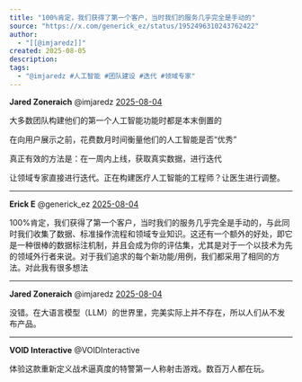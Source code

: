 ```yaml
---
title: "100%肯定，我们获得了第一个客户，当时我们的服务几乎完全是手动的"
source: "https://x.com/generick_ez/status/1952496310243762422"
author:
  - "[[@imjaredz]]"
created: 2025-08-05
description:
tags:
  - "@imjaredz #人工智能 #团队建设 #迭代 #领域专家"
---
```

**Jared Zoneraich** @imjaredz [2025-08-04](https://x.com/imjaredz/status/1952354691918274781)

  
大多数团队构建他们的第一个人工智能功能时都是本末倒置的

在向用户展示之前，花费数月时间衡量他们的人工智能是否“优秀”

真正有效的方法是：在一周内上线，获取真实数据，进行迭代

让领域专家直接进行迭代。正在构建医疗人工智能的工程师？让医生进行调整。

---

**Erick E** @generick\_ez [2025-08-04](https://x.com/generick_ez/status/1952496310243762422)

  
100%肯定，我们获得了第一个客户，当时我们的服务几乎完全是手动的，与此同时我们收集了数据、标准操作流程和领域专业知识。这还有一个额外的好处，即它是一种很棒的数据标注机制，并且会成为你的评估集，尤其是对于一个以技术为先的领域外行者来说。对于我们追求的每个新功能/用例，我们都采用了相同的方法。对此我有很多想法

---

**Jared Zoneraich** @imjaredz [2025-08-04](https://x.com/imjaredz/status/1952496706207309845)

  
没错。在大语言模型（LLM）的世界里，完美实际上并不存在，所以人们从不发布产品。

---

**VOID Interactive** @VOIDInteractive

  
体验这款重新定义战术逼真度的特警第一人称射击游戏。数百万人都在玩。